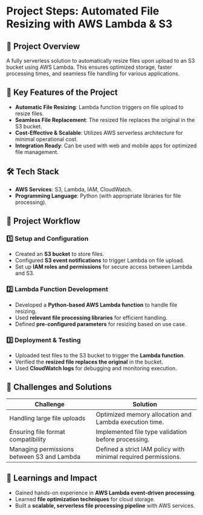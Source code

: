 # Project Steps: Automated File Resizing with AWS Lambda & S3  

## 🚀 Project Overview  
A fully serverless solution to automatically resize files upon upload to an S3 bucket using AWS Lambda. This ensures optimized storage, faster processing times, and seamless file handling for various applications.  

## 🌟 Key Features of the Project  
- **Automatic File Resizing**: Lambda function triggers on file upload to resize files.  
- **Seamless File Replacement**: The resized file replaces the original in the S3 bucket.  
- **Cost-Effective & Scalable**: Utilizes AWS serverless architecture for minimal operational cost.  
- **Integration Ready**: Can be used with web and mobile apps for optimized file management.  

## 🛠 Tech Stack  
- **AWS Services**: S3, Lambda, IAM, CloudWatch.  
- **Programming Language**: Python (with appropriate libraries for file processing).  

## 📜 Project Workflow  

### **1️⃣ Setup and Configuration**  
- Created an **S3 bucket** to store files.  
- Configured **S3 event notifications** to trigger Lambda on file upload.  
- Set up **IAM roles and permissions** for secure access between Lambda and S3.  

### **2️⃣ Lambda Function Development**  
- Developed a **Python-based AWS Lambda function** to handle file resizing.  
- Used **relevant file processing libraries** for efficient handling.  
- Defined **pre-configured parameters** for resizing based on use case.  

### **3️⃣ Deployment & Testing**  
- Uploaded test files to the S3 bucket to trigger the **Lambda function**.  
- Verified the **resized file replaces the original** in the bucket.  
- Used **CloudWatch logs** for debugging and monitoring execution.  

## 🚧 Challenges and Solutions  

| Challenge | Solution |  
|-----------|----------|  
| Handling large file uploads | Optimized memory allocation and Lambda execution time. |  
| Ensuring file format compatibility | Implemented file type validation before processing. |  
| Managing permissions between S3 and Lambda | Defined a strict IAM policy with minimal required permissions. |  

## 🎯 Learnings and Impact  
- Gained hands-on experience in **AWS Lambda event-driven processing**.  
- Learned **file optimization techniques** for cloud storage.  
- Built a **scalable, serverless file processing pipeline** with AWS services.  
